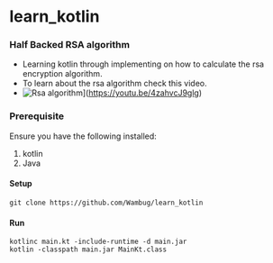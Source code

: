 # learn_kotlin

### Half Backed RSA algorithm

  - Learning kotlin through implementing on how to calculate the rsa encryption algorithm.
  - To learn about the rsa algorithm check this video.
  - ![Rsa algorithm](https://i.ytimg.com/an_webp/4zahvcJ9glg/mqdefault_6s.webp?du=3000&sqp=CNDx2ZoG&rs=AOn4CLCclwr8RZU-55T_k9sj4z3Gng5krw)](https://youtu.be/4zahvcJ9glg)


### Prerequisite
Ensure you have the following installed:
 1. kotlin
 2. Java

#### Setup
``` 
git clone https://github.com/Wambug/learn_kotlin
```
#### Run
```
kotlinc main.kt -include-runtime -d main.jar
kotlin -classpath main.jar MainKt.class 
```
